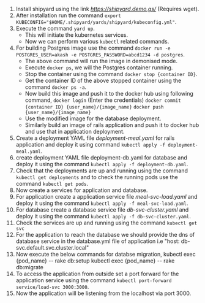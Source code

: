 1. Install shipyard using the link _https://shipyard.demo.gs/_ (Requires wget).
2. After installation run the command `export KUBECONFIG="$HOME/.shipyard/yards/shipyard/kubeconfig.yml"`.
3. Execute the command `yard up`.
   - This will initiate the kubernetes services.
   - Now we can perform various `kubectl` related commands.
4. For building Postgres image use the command `docker run -e POSTGRES_USER=akash -e POSTGRES_PASSWORD=abcd1234 -d postgres`.
   - The above command will run the image in demonised mode.
   - Execute `docker ps`, we will the Postgres container running.
   - Stop the container using the command `docker stop {container ID}`.
   - Get the container ID of the above stopped container using the command `docker ps -a`. 
   - Now build this image and push it to the docker hub using following command,
        `docker login` (Enter the credentials)
        `docker commit {container ID} {user_name}/{image_name}`
        `docker push {user_name}/{image_name}`
   - Use the modified image for the database deployment.
   - Similarly build an image of rails application and push it to docker hub and use that in application deployment. 
5. Create a deployment YAML file _deployment-meal.yaml_ for rails application and deploy it using command `kubectl apply -f deployment-meal.yaml`.
6. create deployment YAML file deployment-db.yaml for database and deploy it using the command `kubectl apply -f deployment-db.yaml`.
7. Check that the deployments are up and running using the command `kubectl get deployments` and to check the running pods use the command `kubectl get pods`.
8. Now create a services for application and database.
9. For application create a application service file _meal-svc-load.yaml_ and deploy it using the command `kubectl apply -f meal-svc-load.yaml`.
10. For database create a database service file _db-svc-cluster.yaml_ and deploy it using the command `kubectl apply -f db-svc-cluster.yaml`.
11. Check the services are up and running using the command `kubectl get svc`
12. For the application to reach the database we should provide the dns of database service in the database.yml file of application i.e "host: db-svc.default.svc.cluster.local"
13. Now execute the below commands for databse migration,
       kubectl exec {pod_name} -- rake db:setup
       kubectl exec {pod_name} -- rake db:migrate 
14. To access the application from outside set a port forward for the application service using the command `kubectl port-forward service/load-svc 3000:3000`.
15. Now the application will be listening from the localhost via port 3000.